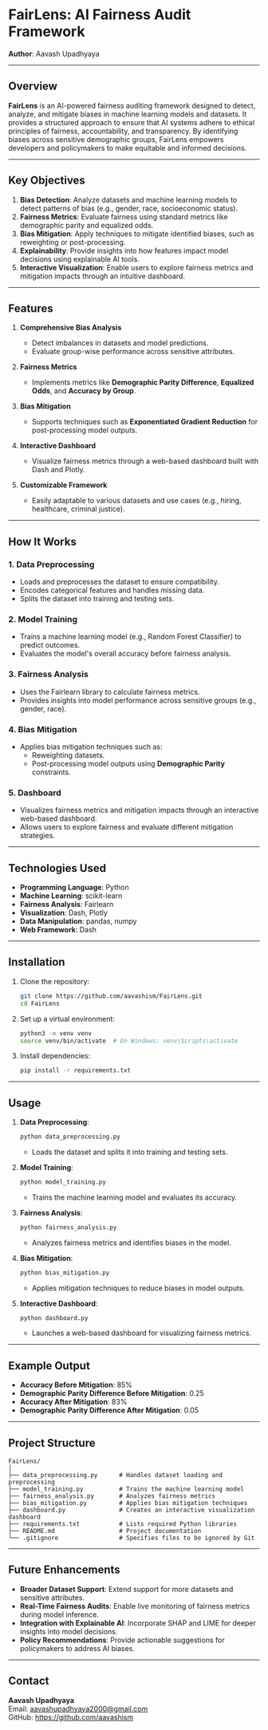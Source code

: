 # **FairLens: AI Fairness Audit Framework**
**Author**: Aavash Upadhyaya

---

## **Overview**
**FairLens** is an AI-powered fairness auditing framework designed to detect, analyze, and mitigate biases in machine learning models and datasets. It provides a structured approach to ensure that AI systems adhere to ethical principles of fairness, accountability, and transparency. By identifying biases across sensitive demographic groups, FairLens empowers developers and policymakers to make equitable and informed decisions.

---

## **Key Objectives**
1. **Bias Detection**: Analyze datasets and machine learning models to detect patterns of bias (e.g., gender, race, socioeconomic status).
2. **Fairness Metrics**: Evaluate fairness using standard metrics like demographic parity and equalized odds.
3. **Bias Mitigation**: Apply techniques to mitigate identified biases, such as reweighting or post-processing.
4. **Explainability**: Provide insights into how features impact model decisions using explainable AI tools.
5. **Interactive Visualization**: Enable users to explore fairness metrics and mitigation impacts through an intuitive dashboard.

---

## **Features**
1. **Comprehensive Bias Analysis**
   - Detect imbalances in datasets and model predictions.
   - Evaluate group-wise performance across sensitive attributes.

2. **Fairness Metrics**
   - Implements metrics like **Demographic Parity Difference**, **Equalized Odds**, and **Accuracy by Group**.

3. **Bias Mitigation**
   - Supports techniques such as **Exponentiated Gradient Reduction** for post-processing model outputs.

4. **Interactive Dashboard**
   - Visualize fairness metrics through a web-based dashboard built with Dash and Plotly.

5. **Customizable Framework**
   - Easily adaptable to various datasets and use cases (e.g., hiring, healthcare, criminal justice).

---

## **How It Works**
### **1. Data Preprocessing**
- Loads and preprocesses the dataset to ensure compatibility.
- Encodes categorical features and handles missing data.
- Splits the dataset into training and testing sets.

### **2. Model Training**
- Trains a machine learning model (e.g., Random Forest Classifier) to predict outcomes.
- Evaluates the model's overall accuracy before fairness analysis.

### **3. Fairness Analysis**
- Uses the Fairlearn library to calculate fairness metrics.
- Provides insights into model performance across sensitive groups (e.g., gender, race).

### **4. Bias Mitigation**
- Applies bias mitigation techniques such as:
  - Reweighting datasets.
  - Post-processing model outputs using **Demographic Parity** constraints.

### **5. Dashboard**
- Visualizes fairness metrics and mitigation impacts through an interactive web-based dashboard.
- Allows users to explore fairness and evaluate different mitigation strategies.

---

## **Technologies Used**
- **Programming Language**: Python
- **Machine Learning**: scikit-learn
- **Fairness Analysis**: Fairlearn
- **Visualization**: Dash, Plotly
- **Data Manipulation**: pandas, numpy
- **Web Framework**: Dash

---

## **Installation**
1. Clone the repository:
   ```bash
   git clone https://github.com/aavashism/FairLens.git
   cd FairLens
   ```

2. Set up a virtual environment:
   ```bash
   python3 -m venv venv
   source venv/bin/activate  # On Windows: venv\Scripts\activate
   ```

3. Install dependencies:
   ```bash
   pip install -r requirements.txt
   ```

---

## **Usage**
1. **Data Preprocessing**:
   ```bash
   python data_preprocessing.py
   ```
   - Loads the dataset and splits it into training and testing sets.

2. **Model Training**:
   ```bash
   python model_training.py
   ```
   - Trains the machine learning model and evaluates its accuracy.

3. **Fairness Analysis**:
   ```bash
   python fairness_analysis.py
   ```
   - Analyzes fairness metrics and identifies biases in the model.

4. **Bias Mitigation**:
   ```bash
   python bias_mitigation.py
   ```
   - Applies mitigation techniques to reduce biases in model outputs.

5. **Interactive Dashboard**:
   ```bash
   python dashboard.py
   ```
   - Launches a web-based dashboard for visualizing fairness metrics.

---

## **Example Output**
- **Accuracy Before Mitigation**: 85%
- **Demographic Parity Difference Before Mitigation**: 0.25
- **Accuracy After Mitigation**: 83%
- **Demographic Parity Difference After Mitigation**: 0.05

---

## **Project Structure**
```
FairLens/
│
├── data_preprocessing.py      # Handles dataset loading and preprocessing
├── model_training.py          # Trains the machine learning model
├── fairness_analysis.py       # Analyzes fairness metrics
├── bias_mitigation.py         # Applies bias mitigation techniques
├── dashboard.py               # Creates an interactive visualization dashboard
├── requirements.txt           # Lists required Python libraries
├── README.md                  # Project documentation
└── .gitignore                 # Specifies files to be ignored by Git
```

---

## **Future Enhancements**
- **Broader Dataset Support**: Extend support for more datasets and sensitive attributes.
- **Real-Time Fairness Audits**: Enable live monitoring of fairness metrics during model inference.
- **Integration with Explainable AI**: Incorporate SHAP and LIME for deeper insights into model decisions.
- **Policy Recommendations**: Provide actionable suggestions for policymakers to address AI biases.


---

## **Contact**
**Aavash Upadhyaya**  
Email: aavashupadhyaya2000@gmail.com  
GitHub: https://github.com/aavashism
